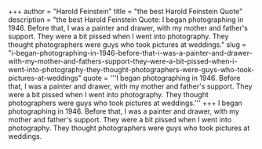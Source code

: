 +++
author = "Harold Feinstein"
title = "the best Harold Feinstein Quote"
description = "the best Harold Feinstein Quote: I began photographing in 1946. Before that, I was a painter and drawer, with my mother and father's support. They were a bit pissed when I went into photography. They thought photographers were guys who took pictures at weddings."
slug = "i-began-photographing-in-1946-before-that-i-was-a-painter-and-drawer-with-my-mother-and-fathers-support-they-were-a-bit-pissed-when-i-went-into-photography-they-thought-photographers-were-guys-who-took-pictures-at-weddings"
quote = '''I began photographing in 1946. Before that, I was a painter and drawer, with my mother and father's support. They were a bit pissed when I went into photography. They thought photographers were guys who took pictures at weddings.'''
+++
I began photographing in 1946. Before that, I was a painter and drawer, with my mother and father's support. They were a bit pissed when I went into photography. They thought photographers were guys who took pictures at weddings.
